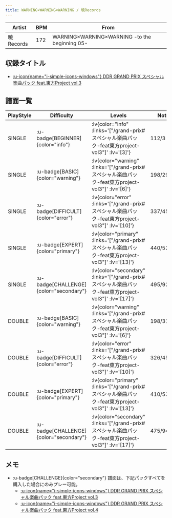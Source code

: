 ```yaml
---
title: WARNING×WARNING×WARNING / 暁Records
---
```


|Artist|BPM|From|
|------|---|----|
|暁Records|172|WARNING×WARNING×WARNING -to the beginning 05-|

## 収録タイトル

- [ :u-icon{name="i-simple-icons-windows"} DDR GRAND PRIX スペシャル楽曲パック feat.東方Project vol.3](/grand-prix#スペシャル楽曲パック-feat東方project-vol3)

## 譜面一覧

|PlayStyle|Difficulty|Levels|Notes|Movie|
|---------|----------|------|-----|-----|
|SINGLE| :u-badge[BEGINNER]{color="info"} | :lv{color="info" :links='["/grand-prix#スペシャル楽曲パック-feat東方project-vol3"]' :lv='[3]'} |112/3||
|SINGLE| :u-badge[BASIC]{color="warning"} | :lv{color="warning" :links='["/grand-prix#スペシャル楽曲パック-feat東方project-vol3"]' :lv='[6]'} |198/29||
|SINGLE| :u-badge[DIFFICULT]{color="error"} | :lv{color="error" :links='["/grand-prix#スペシャル楽曲パック-feat東方project-vol3"]' :lv='[10]'} |337/45||
|SINGLE| :u-badge[EXPERT]{color="primary"} | :lv{color="primary" :links='["/grand-prix#スペシャル楽曲パック-feat東方project-vol3"]' :lv='[13]'} |440/52||
|SINGLE| :u-badge[CHALLENGE]{color="secondary"} | :lv{color="secondary" :links='["/grand-prix#スペシャル楽曲パック-feat東方project-vol3"]' :lv='[17]'} |495/92(19)||
|DOUBLE| :u-badge[BASIC]{color="warning"} | :lv{color="warning" :links='["/grand-prix#スペシャル楽曲パック-feat東方project-vol3"]' :lv='[6]'} |198/31||
|DOUBLE| :u-badge[DIFFICULT]{color="error"} | :lv{color="error" :links='["/grand-prix#スペシャル楽曲パック-feat東方project-vol3"]' :lv='[10]'} |326/45||
|DOUBLE| :u-badge[EXPERT]{color="primary"} | :lv{color="primary" :links='["/grand-prix#スペシャル楽曲パック-feat東方project-vol3"]' :lv='[13]'} |410/53||
|DOUBLE| :u-badge[CHALLENGE]{color="secondary"} | :lv{color="secondary" :links='["/grand-prix#スペシャル楽曲パック-feat東方project-vol3"]' :lv='[17]'} |475/94(34)||

## メモ

- :u-badge[CHALLENGE]{color="secondary"} 譜面は、下記パックすべてを購入した場合にのみプレー可能。
  - [ :u-icon{name="i-simple-icons-windows"} DDR GRAND PRIX スペシャル楽曲パック feat.東方Project vol.3](/grand-prix#スペシャル楽曲パック-feat東方project-vol3)
  - [ :u-icon{name="i-simple-icons-windows"} DDR GRAND PRIX スペシャル楽曲パック feat.東方Project vol.4](/grand-prix#スペシャル楽曲パック-feat東方project-vol4)
